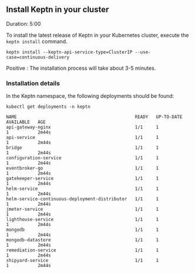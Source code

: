 
## Install Keptn in your cluster
Duration: 5:00

To install the latest release of Keptn in your Kubernetes cluster, execute the `keptn install` command.

```
keptn install --keptn-api-service-type=ClusterIP --use-case=continuous-delivery
```

Positive
: The installation process will take about 3-5 minutes.

### Installation details 

In the Keptn namespace, the following deployments should be found:

```
kubectl get deployments -n keptn

NAME                                             READY   UP-TO-DATE   AVAILABLE   AGE
api-gateway-nginx                                1/1     1            1           2m44s
api-service                                      1/1     1            1           2m44s
bridge                                           1/1     1            1           2m44s
configuration-service                            1/1     1            1           2m44s
eventbroker-go                                   1/1     1            1           2m44s
gatekeeper-service                               1/1     1            1           2m44s
helm-service                                     1/1     1            1           2m44s
helm-service-continuous-deployment-distributor   1/1     1            1           2m44s
jmeter-service                                   1/1     1            1           2m44s
lighthouse-service                               1/1     1            1           2m44s
mongodb                                          1/1     1            1           2m44s
mongodb-datastore                                1/1     1            1           2m44s
remediation-service                              1/1     1            1           2m44s
shipyard-service                                 1/1     1            1           2m44s
```




